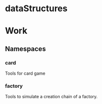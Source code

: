 # dataStructures

# Work
## Namespaces
### card
Tools for card game
### factory
Tools to simulate a creation chain of a factory.
